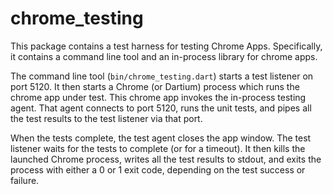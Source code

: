 # chrome_testing

This package contains a test harness for testing Chrome Apps. Specifically, it
contains a command line tool and an in-process library for chrome apps.

The command line tool (`bin/chrome_testing.dart`) starts a test listener on port
5120. It then starts a Chrome (or Dartium) process which runs the chrome app
under test. This chrome app invokes the in-process testing agent. That agent
connects to port 5120, runs the unit tests, and pipes all the test results to
the test listener via that port.

When the tests complete, the test agent closes the app window. The test listener
waits for the tests to complete (or for a timeout). It then kills the launched
Chrome process, writes all the test results to stdout, and exits the process
with either a 0 or 1 exit code, depending on the test success or failure.
